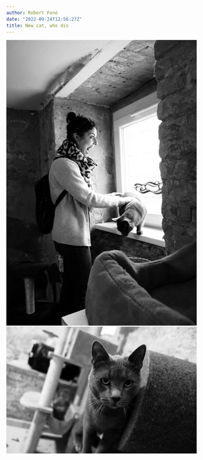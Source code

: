 ```yaml
---
author: Robert Fonó
date: "2022-09-24T12:56:27Z"
title: New cat, who dis
---
```


![](99A39E84-4784-4D62-BB0F-1872A5CD123E.jpeg)
![](52641E57-83F3-4288-9BB8-BA1FC0EDA600.jpeg)
